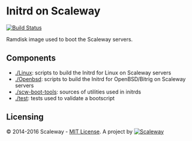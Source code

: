 # Initrd on Scaleway
[![Build Status](https://travis-ci.org/scaleway/initrd.svg?branch=master)](https://travis-ci.org/scaleway/initrd)

Ramdisk image used to boot the Scaleway servers.

## Components

- [./Linux](https://github.com/scaleway/initrd/tree/master/Linux): scripts to build the Initrd for Linux on Scaleway servers
- [./Openbsd](https://github.com/scaleway/initrd/tree/master/Openbsd): scripts to build the Initrd for OpenBSD/Bitrig on Scaleway servers
- [./scw-boot-tools](https://github.com/scaleway/initrd/tree/master/scw-boot-tools): sources of utilities used in initrds
- [./test](test/): tests used to validate a bootscript

## Licensing

© 2014-2016 Scaleway - [MIT License](https://github.com/scaleway/initrd/blob/master/LICENSE.md).
A project by [![Scaleway](https://avatars1.githubusercontent.com/u/5185491?v=3&s=42)](https://www.scaleway.com/)
